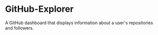 # GitHub-Explorer
A GitHub dashboard that displays information about a user's repositories and followers.
